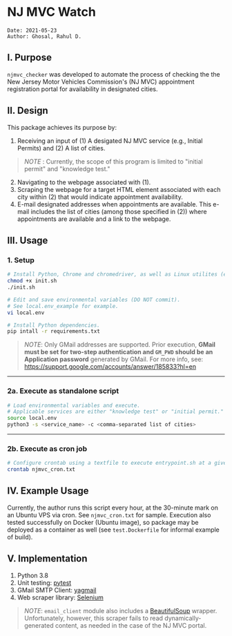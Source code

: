 # NJ MVC Watch
```
Date: 2021-05-23
Author: Ghosal, Rahul D.
```
## I. Purpose
`njmvc_checker` was developed to automate the process of checking the the New Jersey Motor Vehicles Commission's (NJ MVC) appointment registration portal for availability in designated cities.

## II. Design
This package achieves its purpose by:
1. Receiving an input of (1) A desigated NJ MVC service (e.g., Initial Permits) and (2) A list of cities.
> *NOTE* : Currently, the scope of this program is limited to "initial permit" and "knowledge test."
2. Navigating to the webpage associated with (1).
3. Scraping the webpage for a target HTML element associated with each city within (2) that would indicate appointment availability.
4. E-mail designated addresses when appointments are available. This e-mail includes the list of cities (among those specified in (2)) where appointments are available and a link to the webpage.

## III. Usage
### 1. Setup
```bash
# Install Python, Chrome and chromedriver, as well as Linux utilites (e.g., wget, cron, etc.).
chmod +x init.sh
./init.sh 

# Edit and save environmental variables (DO NOT commit).
# See local.env_example for example.
vi local.env

# Install Python dependencies.
pip intall -r requirements.txt

```
>*NOTE*: Only GMail addresses are supported. Prior execution, **GMail must be set for two-step authentication and `GM_PWD` should be an Application password** generated by GMail. For more info, see: https://support.google.com/accounts/answer/185833?hl=en

***
### 2a. Execute as standalone script
```bash
# Load environmental variables and execute.
# Applicable services are either "knowledge test" or "initial permit."
source local.env
python3 -s <service_name> -c <comma-separated list of cities>
```
***
### 2b. Execute as cron job
```bash
# Configure crontab using a textfile to execute entrypoint.sh at a given time/interval.
crontab njmvc_cron.txt
```

## IV. Example Usage
Currently, the author runs this script every hour, at the 30-minute mark on an Ubuntu VPS via cron. See `njmvc_cron.txt` for sample. Execution also tested successfully on Docker (Ubuntu image), so package may be deployed as a container as well (see `test.Dockerfile` for informal example of build).

## V. Implementation
1. Python 3.8
2. Unit testing: [pytest](https://github.com/pytest-dev/pytest)
2. GMail SMTP Client:
[yagmail](https://github.com/kootenpv/yagmail)
3. Web scraper library: [Selenium](https://github.com/SeleniumHQ/selenium/tree/trunk/py)
>*NOTE*: `email_client` module also includes a [BeautifulSoup](https://www.crummy.com/software/BeautifulSoup/bs4/doc/) wrapper. Unfortunately, however, this scraper fails to read dynamically-generated content, as needed in the case of the NJ MVC portal.